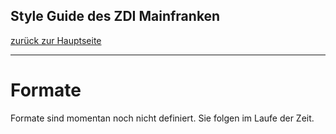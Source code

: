 ## Style Guide des ZDI Mainfranken
[zurück zur Hauptseite](Readme.md)

---

# Formate
Formate sind momentan noch nicht definiert. Sie folgen im Laufe der Zeit.